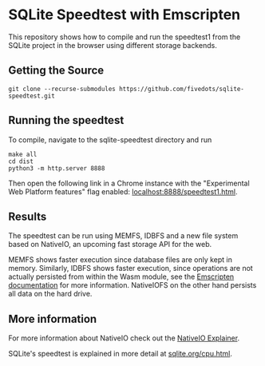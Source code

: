 # SQLite Speedtest with Emscripten

This repository shows how to compile and run the speedtest1 from the SQLite
project in the browser using different storage backends.

## Getting the Source

```shell
git clone --recurse-submodules https://github.com/fivedots/sqlite-speedtest.git
```

## Running the speedtest
To compile, navigate to the sqlite-speedtest directory and run

```shell
make all
cd dist
python3 -m http.server 8888
```

Then open the following link in a Chrome instance with the
"Experimental Web Platform features" flag enabled:
[localhost:8888/speedtest1.html](http://localhost:8888/speedtest1.html).

## Results
The speedtest can be run using MEMFS, IDBFS and a new file system based on
NativeIO, an upcoming fast storage API for the web. 

MEMFS shows faster execution since database files are only kept in
memory. Similarly, IDBFS shows faster execution, since operations are not
actually persisted from within the Wasm module, see the [Emscripten
documentation](https://emscripten.org/docs/api_reference/Filesystem-API.html)
for more information. NativeIOFS on the other hand persists all data on the hard
drive.

## More information
For more information about NativeIO check out the 
[NativeIO Explainer](https://github.com/fivedots/nativeio-explainer). 

SQLite's speedtest is explained in more detail at [sqlite.org/cpu.html](https://sqlite.org/cpu.html).
